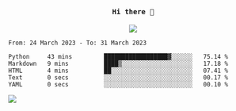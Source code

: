 <h4 align="center"><samp> Hi there 👋  </samp></h4>

<p align="center">
  
  <a href="https://github.com/bznick98">
    <img align="center" src="https://github-readme-stats.vercel.app/api?username=bznick98&&count_private=true&hide=issues,prs,contribs&show_icons=true&theme=gruvbox" />
  </a>
  
  <!--START_SECTION:waka-->

```text
From: 24 March 2023 - To: 31 March 2023

Python     43 mins         ██████████████████▓░░░░░░   75.14 %
Markdown   9 mins          ████▒░░░░░░░░░░░░░░░░░░░░   17.18 %
HTML       4 mins          ██░░░░░░░░░░░░░░░░░░░░░░░   07.41 %
Text       0 secs          ░░░░░░░░░░░░░░░░░░░░░░░░░   00.17 %
YAML       0 secs          ░░░░░░░░░░░░░░░░░░░░░░░░░   00.10 %
```

<!--END_SECTION:waka-->
  
 
</p>

![](https://visitor-badge.glitch.me/badge?page_id=bznick98.bznick98)
